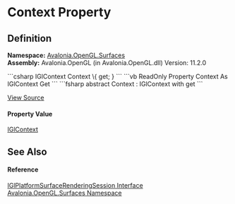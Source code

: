 # Context Property




## Definition
**Namespace:** <a href="N_Avalonia_OpenGL_Surfaces">Avalonia.OpenGL.Surfaces</a>  
**Assembly:** Avalonia.OpenGL (in Avalonia.OpenGL.dll) Version: 11.2.0

<Tabs groupId="api-code-preview">
<TabItem value="csharp" label="C#">
```csharp
IGlContext Context \{ get; }
```
</TabItem>
<TabItem value="vb" label="VB">
```vb
ReadOnly Property Context As IGlContext
	Get
```
</TabItem>
<TabItem value="fsharp" label="F#">
```fsharp
abstract Context : IGlContext with get
```
</TabItem>
</Tabs>



<a href="https://github.com/AvaloniaUI/Avalonia/tree/master/src/Avalonia.OpenGL/Surfaces/IGlPlatformSurfaceRenderingSession.cs" title="View the source code">View Source</a>



#### Property Value
<a href="T_Avalonia_OpenGL_IGlContext">IGlContext</a>

## See Also


#### Reference
<a href="T_Avalonia_OpenGL_Surfaces_IGlPlatformSurfaceRenderingSession">IGlPlatformSurfaceRenderingSession Interface</a>  
<a href="N_Avalonia_OpenGL_Surfaces">Avalonia.OpenGL.Surfaces Namespace</a>  
